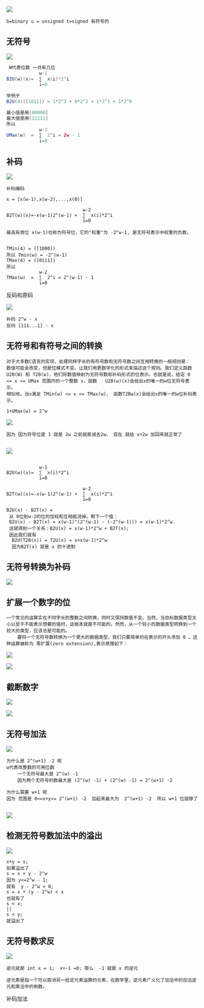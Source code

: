 ![](images02/01-01.jpg)

```
b=binary u = unsigned t=signed 有符号的
```

## 无符号

![](images02/01-02.jpg)

```java
 W代表位数 一共有几位
            w-1
B2U(w)(x)= 	∑  x(i)*2^i 
			i=0
			
举例子
B2U(4)([1011]) = 1*2^3 + 0*2^2 + 1*2^1 + 1*2^0

最小值是用[00000]
最大值使用[11111]
所以
            w-1
UMax(w)  = 	∑  2^i = 2w - 1
			i=0 
```

## 补码

![](images02/01-03.jpg)

```
补码编码

x = [x(w-1),x(w-2),...,x(0)]

                  			w-2
B2T(w)(x)=-x(w-1)2^(w-1) +	∑  x(i)*2^i 
			      			i=0
			      			
最高有效位 x(w-1)也称为符号位，它的"权重"为 -2^w-1, 是无符号表示中权重的负数。

			      			
TMin(4) = ([1000]) 
所以 Tmin(w) = -2^(w-1)
TMax(4) = ([0111])
所以 
            w-2
TMax(w)  = 	∑  2^i = 2^(w-1) - 1
			i=0 
```

反码和原码

![](images02/01-04.jpg)

```
补码 2^w - x
反码 [111...1] - x
```



## 无符号和有符号之间的转换

```
对于大多数C语言的实现，处理同样字长的有符号数和无符号数之间互相转换的一般规则是：
数值可能会改变，但是位模式不变。让我们用更数学化的形式来描述这个规则。我们定义函数U2B(W) 和 T2B(w)，他们将数值映射为无符号数和补码形式的位表示。也就是说，给定 0 <= x <= UMax 范围内的一个整数 x，函数   U2B(w)(x)会给出x的唯一的w位无符号表示。
相似地，当x满足 TMin(w) <= x <= TMax(w)， 函数T2Bw(x)会给出x的唯一的w位补码表示。

1+UMax(w) = 2^w

```

![](images02/01-05.jpg)

```
因为 因为符号位是 1 就是 2w 之前就是减去2w， 现在 就给 x+2w 加回来就正常了


```

![](images02/01-06.jpg)

``` 

			w-1
B2U(w)(x)= 	∑  x(i)*2^i 
			i=0
			
                  			w-2
B2T(w)(x)=-x(w-1)2^(w-1) +	∑  x(i)*2^i 
			      			i=0
			      			
B2U(x) - B2T(x) = 
 从 0位到w-2的位的加权和互相抵消掉。剩下一个值：
 B2U(x) - B2T(x) = x(w-1)^(2^(w-1) - (-2^(w-1))) = x(w-1)*2^w.
 这就得到一个关系：B2U(x) = x(w-1)*2^w + B2T(x);
 因此我们就有
  B2U(T2B(x)) = T2U(x) = x+x(w-1)*2^w
  因为B2T(x) 就是 x 的十进制
```



## 无符号转换为补码

![](images02/01-07.jpg)



## 扩展一个数字的位

```
一个常见的运算实在不同字长的整数之间转换，同时又保持数值不变。当然，当目标数据类型太小以至于不能表示想要的值时，这根本就是不可能的。然而，从一个较小的数据类型转换到一个较大的类型，应该总是可能的。
	要将一个无符号数转换为一个更大的数据类型，我们只要简单的在表示的开头添加 0 。这种运算被称为 零扩展(zero extension),表示原理如下：
```

![](images02/01-08.jpg)

![](images02/01-09.jpg)

## 截断数字

![](images02/01-10.jpg)



![](images02/01-11.jpg)



## 无符号加法

![](images02/01-12.jpg)

```
为什么是 2^(w+1) -2 呢
w代表改整数的可用位数
	一个无符号最大是 2^(w) -1
	因为两个无符号的数最大是 (2^(w) -1) + (2^(w) -1) = 2^(w+1) -2 
	
为什么需要 w+1 呢
因为 范围是 0<=x+y<= 2^(w+1) -2  加起来最大为  2^(w+1) -2  所以 w+1 位就够了
	

```

![](images02/01-13.jpg)

## 检测无符号数加法中的溢出

![](images02/01-14.jpg)

```
x+y = s;
如果溢出了
s = x + y - 2^w
因为 y<=2^w - 1;
就有  y - 2^w < 0;
s = x + (y - 2^w) < x
也就有了 
s < x;
||
s < y;
就溢出了
```

## 无符号数求反

![](images02/01-15.jpg)

```
逆元就是 int x = 1;  x+-1 =0; 那么  -1 就是 x 的逆元

逆元素是指一个可以取消另一给定元素运算的元素，在数学里，逆元素广义化了加法中的加法逆元和乘法中的倒数。
```

补码加法

















